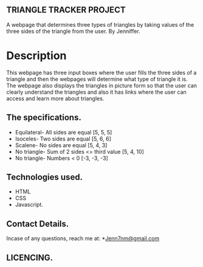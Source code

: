 ## TRIANGLE TRACKER PROJECT
A webpage that determines three types of triangles by taking values of the three sides of the triangle from the user.
By Jenniffer.

# Description
 This webpage has three input boxes where the user fills the three sides of a triangle and then the webpages will determine what type of triangle it is. The webpage also displays the triangles in picture form so that the user can clearly understand the triangles and also it has links where the user can access and learn more about triangles.

 ## The specifications.
* Equilateral- All sides are equal	[5, 5, 5]
* Isoceles- Two sides are equal	[5, 6, 6]	
* Scalene- No sides are equal	[5, 4, 3]	
* No triangle- Sum of 2 sides <= third value	[5, 4, 10]	
* No triangle- Numbers < 0 [-3, -3, -3]

## Technologies used.
* HTML 
* CSS
* Javascript.

## Contact Details.
Incase of any questions, reach me at:
*Jenn7nm@gmail.com

## LICENCING.



